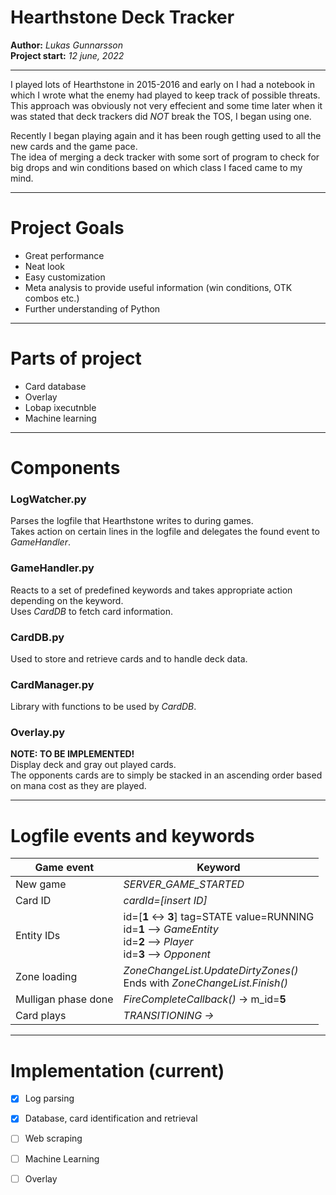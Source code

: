 # Hearthstone Deck Tracker 

**Author:** *Lukas Gunnarsson*<br>
**Project start:** *12 june, 2022*

---

I played lots of Hearthstone in 2015-2016 and early on I had a notebook in which I wrote what the enemy had played to keep track of possible threats.  
This approach was obviously not very effecient and some time later when it was stated that deck trackers did *NOT* break the TOS, I began using one.  
  
Recently I began playing again and it has been rough getting used to all the new cards and the game pace.  
The idea of merging a deck tracker with some sort of program to check for big drops and win conditions based on which class I faced came to my mind.  

---

# Project Goals
- Great performance
- Neat look
- Easy customization
- Meta analysis to provide useful information (win conditions, OTK combos etc.)
- Further understanding of Python

---

# Parts of project
- Card database
- Overlay
- Lobap ixecutnble
- Machine learning

---
# Components

### LogWatcher.py
Parses the logfile that Hearthstone writes to during games.<br>
Takes action on certain lines in the logfile and delegates the found event to *GameHandler*.

### GameHandler.py
Reacts to a set of predefined keywords and takes appropriate action depending on the keyword.<br>
Uses *CardDB* to fetch card information.

### CardDB.py
Used to store and retrieve cards and to handle deck data. 

### CardManager.py
Library with functions to be used by *CardDB*.

### Overlay.py
**NOTE: TO BE IMPLEMENTED!**<br>
Display deck and gray out played cards. <br>
The opponents cards are to simply be stacked in an ascending order based on mana cost as they
are played. 
<br>

---


# Logfile events and keywords


| Game event  | Keyword             |
|-------------|---------------------|
| New game    | *SERVER_GAME_STARTED* |
| Card ID     | *cardId=[insert ID]*  |
| Entity IDs  | id=[**1** <-> **3**] tag=STATE value=RUNNING<br> id=**1** --> *GameEntity*<br> id=**2** --> *Player*<br> id=**3** --> *Opponent*  |
| Zone loading | *ZoneChangeList.UpdateDirtyZones()*<br> Ends with *ZoneChangeList.Finish()*|
| Mulligan phase done| *FireCompleteCallback()* -> m\_id=**5** |
| Card plays | *TRANSITIONING ->*

---

# Implementation (current)
- [x] Log parsing
- [x] Database, card identification and retrieval
- [ ] Web scraping
- [ ] Machine Learning
- [ ] Overlay


